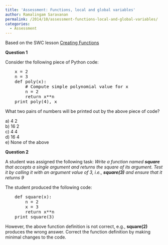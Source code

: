 ```yaml
---
title: 'Assessment: Functions, local and global variables'
author: Ramalingam Saravanan
permalink: /2014/10/assessment-functions-local-and-global-variables/
categories:
  - Assessment
---
```

Based on the SWC lesson <a title="Creating Functions" href="http://software-carpentry.org/v5/novice/python/02-func.html" target="_blank">Creating Functions</a>

**Question 1**

Consider the following piece of Python code:

<pre style="padding-left: 30px;">x = 2
n = 3
def poly(x):
    # Compute simple polynomial value for x
    n = 2
    return x**n
print poly(4), x</pre>

What two pairs of numbers will be printed out by the above piece of code?

a) 4 2  
b) 16 2  
c) 4 4  
d) 16 4  
e) None of the above

**Question 2**

A student was assigned the following task: *Write a function named **square** that accepts a single argument and returns the square of its argument. Test it by calling it with an argument value of 3, i.e., **square(3)** and ensure that it returns 9*

The student produced the following code:

<pre style="padding-left: 30px;">def square(x):
    n = 2
    x = 3
    return x**n
print square(3)</pre>

However, the above function definition is not correct, e.g., **square(2)** produces the wrong answer. Correct the function definition by making minimal changes to the code.

